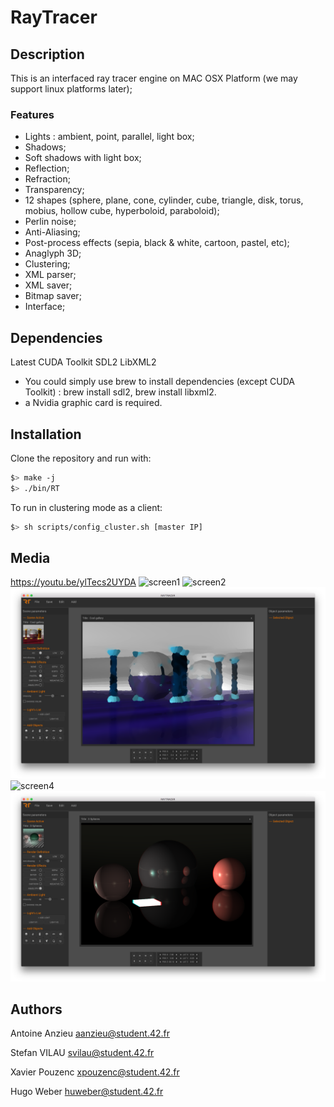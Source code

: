 # RayTracer

## Description

This is an interfaced ray tracer engine on MAC OSX Platform (we may support linux platforms later);

### Features

- Lights : ambient, point, parallel, light box;
- Shadows;
- Soft shadows with light box;
- Reflection;
- Refraction;
- Transparency;
- 12 shapes (sphere, plane, cone, cylinder, cube, triangle, disk, torus, mobius, hollow cube, hyperboloid, paraboloid);
- Perlin noise;
- Anti-Aliasing;
- Post-process effects (sepia, black & white, cartoon, pastel, etc);
- Anaglyph 3D;
- Clustering;
- XML parser;
- XML saver;
- Bitmap saver;
- Interface;

## Dependencies

Latest CUDA Toolkit
SDL2
LibXML2

* You could simply use brew to install dependencies (except CUDA Toolkit) : brew install sdl2, brew install libxml2.
* a Nvidia graphic card is required.

## Installation

Clone the repository and run with:

``` bash
$> make -j
$> ./bin/RT
```
To run in clustering mode as a client:
``` bash
$> sh scripts/config_cluster.sh [master IP]
```
## Media

https://youtu.be/ylTecs2UYDA
![screen1](images/screen1.png)
![screen2](images/screen2.png)
![screen3](images/screen3.png)
![screen4](images/screen4.png)
![screen5](images/screen5.png)


## Authors

Antoine Anzieu
aanzieu@student.42.fr

Stefan VILAU
svilau@student.42.fr

Xavier Pouzenc
xpouzenc@student.42.fr

Hugo Weber
huweber@student.42.fr
